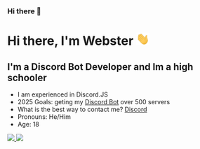 ### Hi there 👋
# Hi there, I'm Webster <img width="30px" src="https://github.com/SatYu26/SatYu26/raw/master/Assets/Hi.gif" />



## I'm a Discord Bot Developer and Im a high schooler
   
-  I am experienced in Discord.JS 
-  2025 Goals: geting my [Discord Bot](https://oliverbot.xyz/invite) over 500 servers
-  What is the best way to contact me? [Discord](https://discord.com/users/481068576363773972)
-  Pronouns: He/Him
-  Age: 18
<a href="https://discord.com/users/481068576363773972">
  <img src="https://discord.c99.nl/widget/theme-4/481068576363773972.png">
  </a>
<a href="https://top.gg/bot/1245965408737951905">
  <img src="https://discord.c99.nl/widget/theme-4/1245965408737951905.png">
</a>

